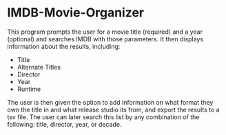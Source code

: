 # IMDB-Movie-Organizer
This program prompts the user for a movie title (required) and a year (optional) and searches IMDB with those parameters. 
It then displays information about the results, including: 
* Title
* Alternate Titles
* Director
* Year
* Runtime

The user is then given the option to add information on what format they own the title in and what release studio its from, and export the results to a tsv file.
The user can later search this list by any combination of the following: title, director, year, or decade.
